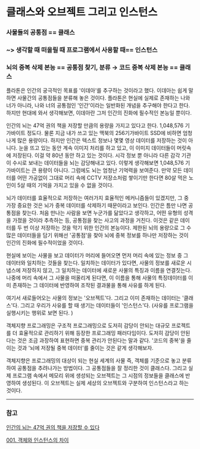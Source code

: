 # 클래스와 오브젝트 그리고 인스턴스

### 사물들의 공통점 == 클래스

### ~> 생각할 때 떠올릴 때 프로그램에서 사용할 때== 인스턴스

### 뇌의 중복 삭제 본능 == 공통점 찾기, 분류  →  코드 중복 삭제 본능 == 클래스

플라톤은 인간의 궁극적인 목표를 '이데아'를 추구하는 것이라고 했다. 이데아는 쉽게 말하면 사물간의 공통점들을 분류해 놓은 것이다. 플라톤은 현실에 실제로 존재하는 나와 너가 아니라, 나와 너의 공통점인 '인간'이라는 일반화된 개념을 추구해야 한다고 한다. 하지만 현대에 와서 생각해보면, 이데아란 그저 인간의 진화에 필수적인 본능일 뿐이다. 

인간의 뇌는 47억 권의 책을 저장할 만큼의 용량을 가지고 있다고 한다. 1,048,576 기가바이트 정도다. 물론 지금 내가 쓰고 있는 맥북의 256기가바이트 SSD에 비하면 엄청나게 많은 용량이다. 하지만 인간은 텍스트 정보나 몇몇 영상 데이터를 저장하는 것이 아니다. 눈을 뜨고 있는 동안 계속 이미지 처리를 하고 있고, 이 이미지 데이터들이 머릿속에 저장된다. 이걸 약 80년 동안 하고 있는 것이다. 시각 정보 뿐 아니라 다른 감각 기관이 수시로 보내는 데이터들을 뇌는 감당해내고 있다. 이렇게 생각해보면 1,048,576 기가바이트는 큰 용량이 아니다. 그럼에도 뇌는 엄청난 기억력을 보여준다. 만약 모든 데이터를 어떤 가공없이 그대로 머리 속에 CCTV 저장소처럼 쌓이기만 한다면 80살 먹은 노인이 5살 때의 기억을 가지고 있을 수 없을 것이다.

뇌가 데이터를 효율적으로 저장하는 여러가지 효율적인 메커니즘들이 있겠지만, 그 중 가장 중요한 것은 뇌가 중복 데이터를 삭제하기 때문이라고 보인다. 인간은 틈만 나면 공통점을 찾는다. 처음 만나는 사람을 보면 누군가를 닮았다고 생각하고, 어떤 유형의 성격을 가졌을 것이라 추측하는 등, 공통점을 찾는 사고의 과정을 거친다. 이것은 같은 데이터를 두 번 이상 저장하는 것을 막기 위한 인간의 본능이다. 제한된 뇌의 용량으로 그 수많은 데이터들을 담기 위해선 '공통점'을 찾아 뇌에 중복 정보를 하나만 저장하는 것이 인간의 진화에 필수적이었을 것이다. 

현실에 보이는 사물을 보고 데이터가 머리에 들어오면 먼저 머리 속에 있는 정보 중 그 데이터와 일치하는 것들을 찾는다. 일치하는 데이터가 있다면, 사물의 정보를 새로운 시냅스에 저장하지 않고, 그 일치하는 데이터에 새로운 사물의 특징과 이름을 연결짓는다. 나중에 머리 속에서 그 사물을 떠올리게 된다면, 이 이름을 통해 사물의 특징데이터를 이미 존재하는 그 데이터에 반영하여 조작된 결과물을 통해 사유를 하게 된다.

여기서 새로들어오는 사물의 정보는 '오브젝트'다. 그리고 이미 존재하는 데이터는 '클래스'다. 그리고 우리가 사유를 할 때 생기는 데이터들이 '인스턴스'다. (사유를 프로그램을 실행시키는 행위로 보면 된다. )

객체지향 프로그래밍은 구조적 프로그래밍으로 도저히 감당이 안되는 대규모 프로젝트를 더 효율적으로 관리하기 위해 등장한 프로그래밍 패러다임이다. 도저히 감당이 안된다는 것은 조금 과장하여 표현하면 중복 관리가 안된다는 말과 같다. '코드의 중복'을 줄이는 것과 '뇌에 저장될 중복 데이터'를 줄이는 것은 같게 생각해보자.

객체지향은 프로그래밍의 대상이 되는 현실 세계의 사물 즉, 객체를 기준으로 놓고 분류하여 공통점을 추려나가는 방법이다. 그 공통점들을 잘 정리한 것이 클래스다. 그리고 실제 프로그램 속에서 메모리 위에 생성되는 오브젝트는 그 시점의 정보들을 클래스에 반영하여 생성된다. 이 오브젝트는 실제 세상의 오브젝트와 구분하여 인스턴스라고 하는 것이다.

---
### 참고

[인간의 뇌는 47억 권의 책을 저장할 수 있다](https://kr.brainworld.com/BrainScience/17398)

[001. 객체와 인스턴스의 차이](https://cerulean85.tistory.com/149)